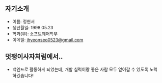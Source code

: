 ## 자기소개
- 이름: 정현서
- 생년월일: 1998.05.23
- 학과(부): 소프트웨어학부
- 이메일: jhyeonseo0523@gmail.com

## 멋쟁이사자처럼에서..
- 백엔드로 활동하게 되었는데, 개발 실력이랑 좋은 사람 모두 얻어갈 수 있도록 노력하겠습니다!
